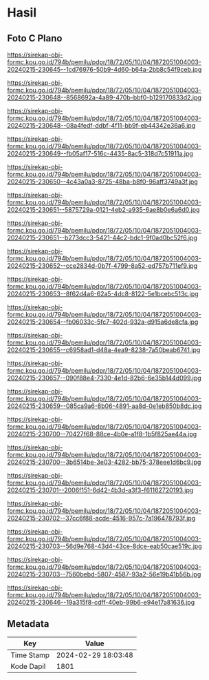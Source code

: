 # Hasil

## Foto C Plano

https://sirekap-obj-formc.kpu.go.id/794b/pemilu/pdpr/18/72/05/10/04/1872051004003-20240215-230645--1cd76976-50b9-4d60-b64a-2bb8c54f9ceb.jpg

https://sirekap-obj-formc.kpu.go.id/794b/pemilu/pdpr/18/72/05/10/04/1872051004003-20240215-230648--8568692a-4a89-470b-bbf0-b129170833d2.jpg

https://sirekap-obj-formc.kpu.go.id/794b/pemilu/pdpr/18/72/05/10/04/1872051004003-20240215-230648--08a4fedf-ddbf-4f11-bb9f-eb44342e36a6.jpg

https://sirekap-obj-formc.kpu.go.id/794b/pemilu/pdpr/18/72/05/10/04/1872051004003-20240215-230649--fb05af17-516c-4435-8ac5-318d7c51911a.jpg

https://sirekap-obj-formc.kpu.go.id/794b/pemilu/pdpr/18/72/05/10/04/1872051004003-20240215-230650--4c43a0a3-8725-48ba-b8f0-96aff3749a3f.jpg

https://sirekap-obj-formc.kpu.go.id/794b/pemilu/pdpr/18/72/05/10/04/1872051004003-20240215-230651--5875729a-0121-4eb2-a935-6ae8b0e6a6d0.jpg

https://sirekap-obj-formc.kpu.go.id/794b/pemilu/pdpr/18/72/05/10/04/1872051004003-20240215-230651--b273dcc3-5421-44c2-bdc1-9f0ad0bc52f6.jpg

https://sirekap-obj-formc.kpu.go.id/794b/pemilu/pdpr/18/72/05/10/04/1872051004003-20240215-230652--cce2834d-0b7f-4799-8a52-ed757b711ef9.jpg

https://sirekap-obj-formc.kpu.go.id/794b/pemilu/pdpr/18/72/05/10/04/1872051004003-20240215-230653--8f62d4a6-62a5-4dc8-8122-5e1bcebc513c.jpg

https://sirekap-obj-formc.kpu.go.id/794b/pemilu/pdpr/18/72/05/10/04/1872051004003-20240215-230654--fb06033c-5fc7-402d-932a-d915a6de8cfa.jpg

https://sirekap-obj-formc.kpu.go.id/794b/pemilu/pdpr/18/72/05/10/04/1872051004003-20240215-230655--c6958ad1-d48a-4ea9-8238-7a50beab6741.jpg

https://sirekap-obj-formc.kpu.go.id/794b/pemilu/pdpr/18/72/05/10/04/1872051004003-20240215-230657--090f88e4-7330-4e1d-82b6-6e35b144d099.jpg

https://sirekap-obj-formc.kpu.go.id/794b/pemilu/pdpr/18/72/05/10/04/1872051004003-20240215-230659--085ca9a6-8b06-4891-aa8d-0e1eb850b8dc.jpg

https://sirekap-obj-formc.kpu.go.id/794b/pemilu/pdpr/18/72/05/10/04/1872051004003-20240215-230700--70427f68-88ce-4b0e-a1f8-1b5f825ae44a.jpg

https://sirekap-obj-formc.kpu.go.id/794b/pemilu/pdpr/18/72/05/10/04/1872051004003-20240215-230700--3b6514be-3e03-4282-bb75-378eee1d6bc9.jpg

https://sirekap-obj-formc.kpu.go.id/794b/pemilu/pdpr/18/72/05/10/04/1872051004003-20240215-230701--2006f151-6d42-4b3d-a3f3-f61162720193.jpg

https://sirekap-obj-formc.kpu.go.id/794b/pemilu/pdpr/18/72/05/10/04/1872051004003-20240215-230702--37cc6f88-acde-4516-957c-7a196478793f.jpg

https://sirekap-obj-formc.kpu.go.id/794b/pemilu/pdpr/18/72/05/10/04/1872051004003-20240215-230703--56d9e768-43d4-43ce-8dce-eab50cae519c.jpg

https://sirekap-obj-formc.kpu.go.id/794b/pemilu/pdpr/18/72/05/10/04/1872051004003-20240215-230703--7560bebd-5807-4587-93a2-56e19b41b56b.jpg

https://sirekap-obj-formc.kpu.go.id/794b/pemilu/pdpr/18/72/05/10/04/1872051004003-20240215-230646--19a315f8-cdff-40eb-99b6-e94e17a81636.jpg


## Metadata

| Key        | Value               |
| ---------- | ------------------- |
| Time Stamp | 2024-02-29 18:03:48 |
| Kode Dapil | 1801                |



